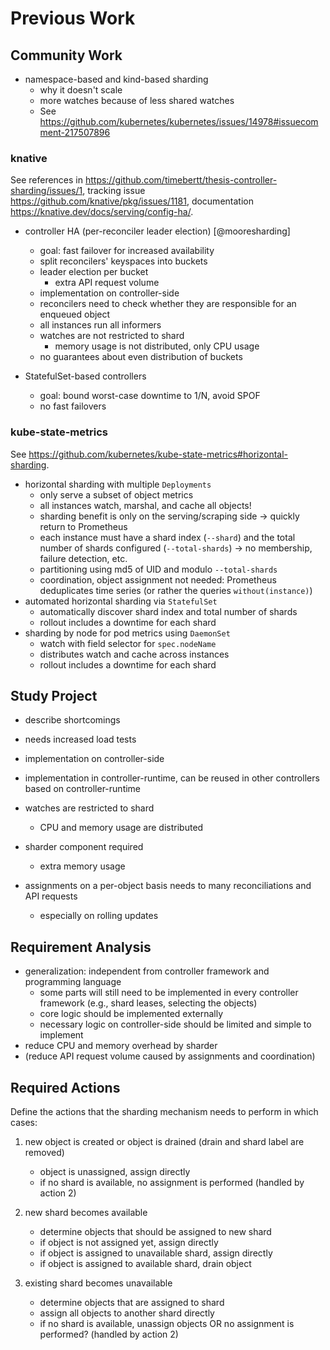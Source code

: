 # Previous Work

## Community Work

- namespace-based and kind-based sharding
  - why it doesn't scale
  - more watches because of less shared watches
  - See <https://github.com/kubernetes/kubernetes/issues/14978#issuecomment-217507896>

### knative

See references in <https://github.com/timebertt/thesis-controller-sharding/issues/1>, tracking issue <https://github.com/knative/pkg/issues/1181>, documentation <https://knative.dev/docs/serving/config-ha/>.

- controller HA (per-reconciler leader election) [@mooresharding]
  - goal: fast failover for increased availability
  - split reconcilers' keyspaces into buckets
  - leader election per bucket
    - extra API request volume
  - implementation on controller-side
  - reconcilers need to check whether they are responsible for an enqueued object
  - all instances run all informers
  - watches are not restricted to shard
    - memory usage is not distributed, only CPU usage
  - no guarantees about even distribution of buckets

- StatefulSet-based controllers
  - goal: bound worst-case downtime to 1/N, avoid SPOF
  - no fast failovers

### kube-state-metrics

See <https://github.com/kubernetes/kube-state-metrics#horizontal-sharding>.

- horizontal sharding with multiple `Deployments`
  - only serve a subset of object metrics
  - all instances watch, marshal, and cache all objects!
  - sharding benefit is only on the serving/scraping side -> quickly return to Prometheus
  - each instance must have a shard index (`--shard`) and the total number of shards configured (`--total-shards`) -> no membership, failure detection, etc.
  - partitioning using md5 of UID and modulo `--total-shards`
  - coordination, object assignment not needed: Prometheus deduplicates time series (or rather the queries `without(instance)`)
- automated horizontal sharding via `StatefulSet`
  - automatically discover shard index and total number of shards
  - rollout includes a downtime for each shard
- sharding by node for pod metrics using `DaemonSet`
  - watch with field selector for `spec.nodeName`
  - distributes watch and cache across instances
  - rollout includes a downtime for each shard

## Study Project

- describe shortcomings
- needs increased load tests

- implementation on controller-side
- implementation in controller-runtime, can be reused in other controllers based on controller-runtime
- watches are restricted to shard
  - CPU and memory usage are distributed
- sharder component required
  - extra memory usage
- assignments on a per-object basis needs to many reconciliations and API requests
  - especially on rolling updates

## Requirement Analysis

- generalization: independent from controller framework and programming language
  - some parts will still need to be implemented in every controller framework (e.g., shard leases, selecting the objects)
  - core logic should be implemented externally
  - necessary logic on controller-side should be limited and simple to implement
- reduce CPU and memory overhead by sharder
- (reduce API request volume caused by assignments and coordination)

## Required Actions

Define the actions that the sharding mechanism needs to perform in which cases:

1. new object is created or object is drained (drain and shard label are removed)
   - object is unassigned, assign directly
   - if no shard is available, no assignment is performed (handled by action 2)

2. new shard becomes available
   - determine objects that should be assigned to new shard
   - if object is not assigned yet, assign directly
   - if object is assigned to unavailable shard, assign directly
   - if object is assigned to available shard, drain object

3. existing shard becomes unavailable
   - determine objects that are assigned to shard
   - assign all objects to another shard directly
   - if no shard is available, unassign objects OR no assignment is performed? (handled by action 2)
